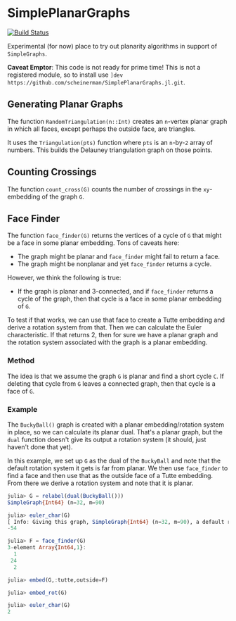 # SimplePlanarGraphs


[![Build Status](https://travis-ci.org/scheinerman/SimplePlanarGraphs.jl.svg?branch=master)](https://travis-ci.org/scheinerman/SimplePlanarGraphs.jl)


Experimental (for now) place to try out planarity algorithms 
in support of `SimpleGraphs`. 

**Caveat Emptor**: This code is not ready for prime time! This is not a registered module, so to install
use `]dev https://github.com/scheinerman/SimplePlanarGraphs.jl.git`.

## Generating Planar Graphs

The function `RandomTriangulation(n::Int)` creates an `n`-vertex planar graph in 
which all faces, except perhaps the outside face, are triangles. 

It uses the `Triangulation(pts)` function where `pts` is an `n`-by-`2` array
of numbers. This builds the Delauney triangulation graph on those points.


## Counting Crossings

The function `count_cross(G)` counts the number of crossings in the `xy`-embedding 
of the graph `G`.

## Face Finder

The function `face_finder(G)` returns the vertices of a cycle of `G` that might be 
a face in some planar embedding. Tons of caveats here:
* The graph might be planar and `face_finder` might fail to return a face.
* The graph might be nonplanar and yet `face_finder` returns a cycle. 

However, we think the following is true:
* If the graph is planar and 3-connected, and if `face_finder` returns a cycle of the 
graph, then that cycle is a face in some planar embedding of `G`. 

To test if that works, we can use that face to create a Tutte embedding and derive a 
rotation system from that. Then we can calculate the Euler characteristic. If that
returns 2, then for sure we have a planar graph and the rotation system associated
with the graph is a planar embedding. 

### Method

The idea is that we assume the graph `G` is planar and find a short cycle `C`. If 
deleting that cycle from `G` leaves a connected graph, then that cycle
is a face of `G`.

### Example

The `BuckyBall()` graph is created with a planar embedding/rotation system in place,
so we can calculate its planar dual. That's a planar graph, but the `dual` function
doesn't give its output a rotation system (it should, just haven't done that yet).

In this example, we set up `G` as the dual of the `BuckyBall` and note that the default
rotation system it gets is far from planar. We then use `face_finder` to find a face 
and then use that as the outside face of a Tutte embedding. From there we derive a
rotation system and note that it is planar.

```julia
julia> G = relabel(dual(BuckyBall()))
SimpleGraph{Int64} (n=32, m=90)

julia> euler_char(G)
[ Info: Giving this graph, SimpleGraph{Int64} (n=32, m=90), a default rotation system.
-54

julia> F = face_finder(G)
3-element Array{Int64,1}:
  1
 24
  2

julia> embed(G,:tutte,outside=F)

julia> embed_rot(G)

julia> euler_char(G)
2
```
